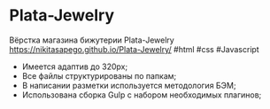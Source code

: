 # Plata-Jewelry

Вёрстка магазина бижутерии Plata-Jewelry
https://nikitasapego.github.io/Plata-Jewelry/
#html 
#css 
#Javascript

- Имеется адаптив до 320px;
- Все файлы структурированы по папкам;
- В написании разметки используется методология БЭМ;
- Использована сборка Gulp с набором необходимых плагинов;



